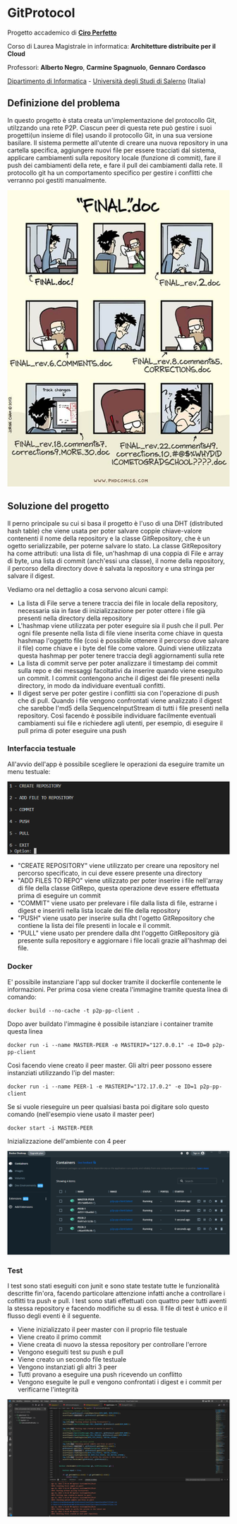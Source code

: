 # GitProtocol

Progetto accademico di [**Ciro Perfetto**](https://github.com/ciroperf)

Corso di Laurea Magistrale in informatica: **Architetture distribuite per il Cloud**

Professori: **Alberto Negro**, **Carmine Spagnuolo**, **Gennaro Cordasco**

[Dipartimento di Informatica](http://www.di.unisa.it) - [Università degli Studi di Salerno](https://www.unisa.it/) (Italia)

## Definizione del problema

In questo progetto è stata creata un'implementazione del protocollo Git, utilzzando una rete P2P. Ciascun peer di questa rete può gestire i suoi progetti(un insieme di file) usando il protocollo Git, in una sua versione basilare. Il sistema permette all'utente di creare una nuova repository in una cartella specifica, aggiungere nuovi file per essere tracciati dal sistema, applicare cambiamenti sulla repository locale (funzione di commit), fare il push dei cambiamenti della rete, e fare il pull dei cambiamenti dalla rete. Il protocollo git ha un comportamento specifico per gestire i conflitti che verranno poi gestiti manualmente.

![](images/picture1.png)

## Soluzione del progetto

Il perno principale su cui si basa il progetto è l'uso di una DHT (distributed hash table) che viene usata per poter salvare coppie chiave-valore contenenti il nome della repository e la classe GitRepository, che è un ogetto serializzabile, per poterne salvare lo stato.
La classe GitRepository ha come attributi: una lista di file, un'hashmap di una coppia di File e array di byte, una lista di commit (anch'essi una classe), il nome della repository, il percorso della directory dove è salvata la repository e una stringa per salvare il digest.

Vediamo ora nel dettaglio a cosa servono alcuni campi:

- La lista di File serve a tenere traccia dei file in locale della repository, necessaria sia in fase di inizializzazione per poter ottere i file già presenti nella directory della repository
- L'hashmap viene utilizzata per poter eseguire sia il push che il pull. Per ogni file presente nella lista di file viene inserita come chiave in questa hashmap l'oggetto file (così è possibile ottenere il percorso dove salvare il file) come chiave e i byte del file come valore. Quindi viene utilizzata questa hashmap per poter tenere traccia degli aggiornamenti sulla rete
- La lista di commit serve per poter analizzare il timestamp dei commit sulla repo e dei messaggi facoltativi da inserire quando viene eseguito un commit. I commit contengono anche il digest dei file presenti nella directory, in modo da individuare eventuali confitti.
- Il digest serve per poter gestire i conflitti sia con l'operazione di push che di pull. Quando i file vengono confrontati viene analizzato il digest che sarebbe l'md5 della SequenceInputStream di tutti i file presenti nella repository. Così facendo è possibile individuare facilmente eventuali cambiamenti sui file e richiedere agli utenti, per esempio, di eseguire il pull prima di poter eseguire una push

### Interfaccia testuale

All'avvio dell'app è possibile scegliere le operazioni da eseguire tramite un menu testuale:

![](images/picture2.png)

- "CREATE REPOSITORY" viene utilizzato per creare una repository nel percorso specificato, in cui deve essere presente una directory
- "ADD FILES TO REPO" viene utilizzato per poter inserire i file nell'array di file della classe GitRepo, questa operazione deve essere effettuata prima di eseguire un commit
- "COMMIT" viene usato per prelevare i file dalla lista di file, estrarne i digest e inserirli nella lista locale dei file della repository
- "PUSH" viene usato per inserire sulla dht l'ogetto GitRepository che contiene la lista dei file presenti in locale e il commit. 
- "PULL" viene usato per prendere dalla dht l'oggetto GitRepository già presente sulla repository e aggiornare i file locali grazie all'hashmap dei file.

### Docker

E' possibile instanziare l'app sul docker tramite il dockerfile contenente le informazioni.
Per prima cosa viene creata l'immagine tramite questa linea di comando:

```
docker build --no-cache -t p2p-pp-client .
```

Dopo aver buildato l'immagine è possibile istanziare i container tramite questa linea

```
docker run -i --name MASTER-PEER -e MASTERIP="127.0.0.1" -e ID=0 p2p-pp-client
```

Così facendo viene creato il peer master. Gli altri peer possono essere instanziati utilizzando l'ip del master:

```
docker run -i --name PEER-1 -e MASTERIP="172.17.0.2" -e ID=1 p2p-pp-client    
```

Se si vuole rieseguire un peer qualsiasi basta poi digitare solo questo comando (nell'esempio viene usato il master peer)

```
docker start -i MASTER-PEER    
```

Inizializzazione dell'ambiente con 4 peer

![](images/picture3.png)

### Test

I test sono stati eseguiti con junit e sono state testate tutte le funzionalità descritte fin'ora, facendo particolare attenzione infatti anche a controllare i coflitti tra push e pull. I test sono stati effettuati con quattro peer tutti aventi la stessa repository e facendo modifiche su di essa.
Il file di test è unico e il flusso degli eventi è il seguente.

- Viene inizializzato il peer master con il proprio file testuale
- Viene creato il primo commit
- Viene creata di nuovo la stessa repository per controllare l'errore
- Vengono eseguiti test su push e pull
- Viene creato un secondo file testuale
- Vengono instanziati gli altri 3 peer
- Tutti provano a eseguire una push ricevendo un conflitto
- Vengono eseguite le pull e vengono confrontati i digest e i commit per verificarne l'integrità


![](images/picture4.png)

